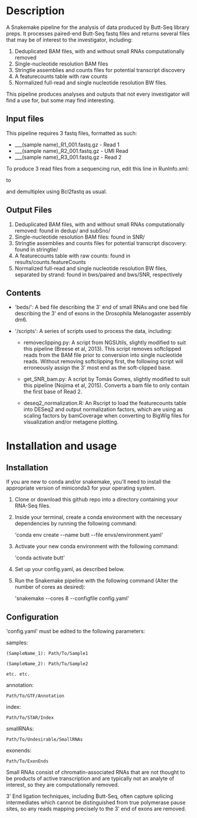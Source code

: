 # Description

A Snakemake pipeline for the analysis of data produced by Butt-Seq library preps. It processes paired-end Butt-Seq fastq files and returns several files that may be of interest to the investigator, including:

1. Deduplicated BAM files, with and without small RNAs computationally removed
2. Single-nucleotide resolution BAM files
3. Stringtie assemblies and counts files for potential transcript discovery
4. A featurecounts table with raw counts
5. Normalized full-read and single nucleotide resolution BW files. 

This pipeline produces analyses and outputs that not every investigator will find a use for, but some may find interesting.

## Input files

This pipeline requires 3 fastq files, formatted as such:

* ___(sample name)_R1_001.fastq.gz - Read 1
* ___(sample name)_R2_001.fastq.gz - UMI Read
* ___(sample name)_R3_001.fastq.gz - Read 2

To produce 3 read files from a sequencing run, edit this line in RunInfo.xml:

<Read Number="2" NumCycles="8" IsIndexedRead="Y" />

to 

<Read Number="2" NumCycles="8" IsIndexedRead="N" />

and demultiplex using Bcl2fastq as usual. 

## Output Files

1. Deduplicated BAM files, with and without small RNAs computationally removed: found in dedup/ and subSno/
2. Single-nucleotide resolution BAM files: found in SNR/
3. Stringtie assemblies and counts files for potential transcript discovery: found in stringtie/
4. A featurecounts table with raw counts: found in results/counts.featureCounts
5. Normalized full-read and single nucleotide resolution BW files, separated by strand: found in bws/paired and bws/SNR, respectively

## Contents 

- 'beds/': A bed file describing the 3' end of small RNAs and one bed file describing the 3' end of exons in the Drosophila Melanogaster assembly dm6. 

- '/scripts': A series of scripts used to process the data, including:

    - removeclipping.py: A script from NGSUtils, slightly modified to suit this pipeline (Breese et al, 2013). This script removes softclipped reads from the BAM file prior to conversion into single nucleotide reads. Without removing softclipping first, the following script will erroneously assign the 3' most end as the soft-clipped base. 

    - get_SNR_bam.py: A script by Tomás Gomes, slightly modified to suit this pipeline (Nojima et al, 2015). Converts a bam file to only contain the first base of Read 2. 

    - deseq2_normalization.R: An Rscript to load the featurecounts table into DESeq2 and output normalization factors, which are using as scaling factors by bamCoverage when converting to BigWig files for visualization and/or metagene plotting.  

# Installation and usage

## Installation

If you are new to conda and/or snakemake, you'll need to install the appropriate version of miniconda3 for your operating system. 

1. Clone or download this github repo into a directory containing your RNA-Seq files. 
2. Inside your terminal, create a conda environment with the necessary dependencies by running the following command:

    'conda env create --name butt --file envs/environment.yaml'

3. Activate your new conda environment with the following command:

    'conda activate butt'

4. Set up your config.yaml, as described below.

5. Run the Snakemake pipeline with the following command (Alter the number of cores as desired):

    'snakemake --cores 8 --configfile config.yaml'

## Configuration

'config.yaml' must be edited to the following parameters:

samples:

    (SampleName_1): Path/To/Sample1
    
    (SampleName_2): Path/To/Sample2
    
    etc. etc.
    
annotation:

    Path/To/GTF/Annotation
    
index:

    Path/To/STAR/Index
    
smallRNAs:

    Path/To/Undesirable/SmallRNAs
    
exonends:

    Path/To/ExonEnds
    

Small RNAs consist of chromatin-associated RNAs that are not thought to be products of active transcription and are typically not an analyte of interest, so they are computationally removed. 

3' End ligation techniques, including Butt-Seq, often capture splicing intermediates which cannot be distinguished from true polymerase pause sites, so any reads mapping precisely to the 3' end of exons are removed. 
